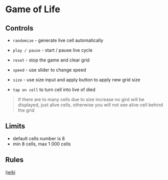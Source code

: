 # Game of Life

## Controls

* `randomize` - generate live cell automatically
* `play / pause` - start / pause live cycle
* `reset` - stop the game and clear grid
* `speed` - use slider to change speed
* `size` - use size input and apply button to apply new grid size

* `tap on cell` to turn cell into live of died

> if there are to many cells due to size increase no gird will be displayed, just alive cells,
otherwise you will not see alive cell behind the grid

## Limits

* default cells number is 8
* min 8 cells, max 1 000 cells

## Rules

[(wiki](https://ru.wikipedia.org/wiki/%D0%98%D0%B3%D1%80%D0%B0_%C2%AB%D0%96%D0%B8%D0%B7%D0%BD%D1%8C%C2%BB)